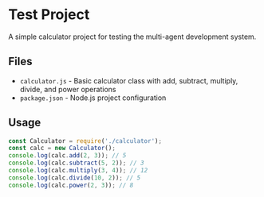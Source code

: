 # Test Project

A simple calculator project for testing the multi-agent development system.

## Files
- `calculator.js` - Basic calculator class with add, subtract, multiply, divide, and power operations
- `package.json` - Node.js project configuration

## Usage
```javascript
const Calculator = require('./calculator');
const calc = new Calculator();
console.log(calc.add(2, 3)); // 5
console.log(calc.subtract(5, 2)); // 3
console.log(calc.multiply(3, 4)); // 12
console.log(calc.divide(10, 2)); // 5
console.log(calc.power(2, 3)); // 8
```